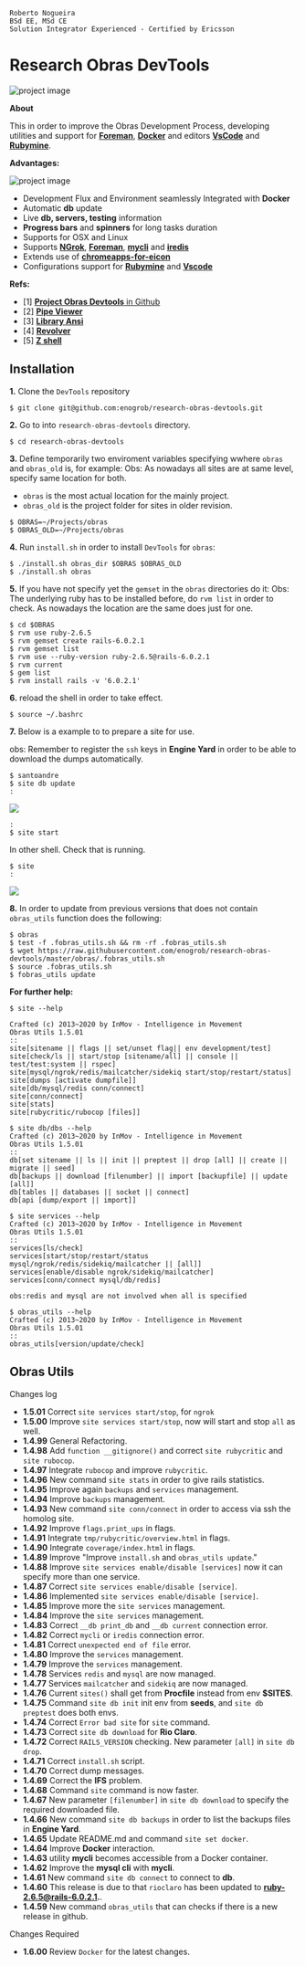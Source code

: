 ```
Roberto Nogueira  
BSd EE, MSd CE
Solution Integrator Experienced - Certified by Ericsson
```
# Research Obras DevTools

![project image](images/research.png)

**About**

This in order to improve the Obras Development Process, developing utilities and support for [**Foreman**](https://github.com/ddollar/foreman), [**Docker**](https://www.docker.com/) and  editors [**VsCode**](https://code.visualstudio.com/) and [**Rubymine**](https://www.jetbrains.com/ruby/). 

**Advantages:**

![project image](images/screenshot3.png)

* Development Flux and Environment seamlessly Integrated with **Docker**
* Automatic **db** update
* Live **db, servers, testing** information
* **Progress bars** and **spinners** for long tasks duration
* Supports for OSX and Linux
* Supports [**NGrok**](https://ngrok.com/), [**Foreman**](https://github.com/ddollar/foreman), [**mycli**](https://github.com/dbcli/mycli) and [**iredis**](https://iredis.io/)
* Extends use of [**chromeapps-for-eicon**](https://github.com/enogrob/chromeapps-eicon)
* Configurations support for [**Rubymine**](https://www.jetbrains.com/ruby/) and [**Vscode**](https://code.visualstudio.com/)

**Refs:**

* [1] [**Project Obras Devtools** in Github](https://github.com/enogrob/research-obras-devtools)
* [2] [**Pipe Viewer**](http://www.ivarch.com/programs/pv.shtml)
* [3] [**Library Ansi**](https://github.com/fidian/ansi)
* [4] [**Revolver**](https://github.com/molovo/revolver)
* [5] [**Z shell**](http://zsh.sourceforge.net/)

## Installation

**1.** Clone the `DevTools` repository

```shell
$ git clone git@github.com:enogrob/research-obras-devtools.git
```

**2.** Go to into `research-obras-devtools` directory.

```shell
$ cd research-obras-devtools
```

**3.** Define temporarily two enviroment variables specifying wwhere `obras` and `obras_old` is, for example:
Obs: As nowadays all sites are at same level, specify same location for both.  

* `obras` is the most actual location for the mainly project. 
* `obras_old` is the project folder for sites in older revision.

```shell
$ OBRAS=~/Projects/obras
$ OBRAS_OLD=~/Projects/obras
```

**4.** Run `install.sh` in order to install `DevTools` for `obras`:

```shell
$ ./install.sh obras_dir $OBRAS $OBRAS_OLD
$ ./install.sh obras
```

**5.** If you have not specify yet the `gemset` in the `obras` directories do it:
Obs: The underlying ruby has to be installed before, do `rvm list` in order to check. As nowadays the location are the same does just for one.

```shell
$ cd $OBRAS
$ rvm use ruby-2.6.5
$ rvm gemset create rails-6.0.2.1
$ rvm gemset list
$ rvm use --ruby-version ruby-2.6.5@rails-6.0.2.1
$ rvm current
$ gem list
$ rvm install rails -v '6.0.2.1'
```

**6.** reload the shell in order to take effect.

```shell
$ source ~/.bashrc
```

**7.** Below is a example to to prepare a site for use.

obs: Remember to register the `ssh` keys in **Engine Yard** in order to be able to download the dumps automatically.

```shell
$ santoandre
$ site db update
:
```

![](images/screenshot1.png)

```
:
$ site start
```

In other shell. Check that is running.

```shell
$ site
:
```

![](images/screenshot2.png)

**8.** In order to update from previous versions that does not contain `obras_utils` function does the following:

```shell
$ obras
$ test -f .fobras_utils.sh && rm -rf .fobras_utils.sh
$ wget https://raw.githubusercontent.com/enogrob/research-obras-devtools/master/obras/.fobras_utils.sh
$ source .fobras_utils.sh
$ fobras_utils update
```

**For further help:**

```shell
$ site --help

Crafted (c) 2013~2020 by InMov - Intelligence in Movement
Obras Utils 1.5.01
::
site[sitename || flags || set/unset flag|| env development/test]
site[check/ls || start/stop [sitename/all] || console || test/test:system || rspec]
site[mysql/ngrok/redis/mailcatcher/sidekiq start/stop/restart/status]
site[dumps [activate dumpfile]]
site[db/mysql/redis conn/connect]
site[conn/connect]
site[stats]
site[rubycritic/rubocop [files]]

$ site db/dbs --help
Crafted (c) 2013~2020 by InMov - Intelligence in Movement
Obras Utils 1.5.01
::
db[set sitename || ls || init || preptest || drop [all] || create || migrate || seed]
db[backups || download [filenumber] || import [backupfile] || update [all]]
db[tables || databases || socket || connect]
db[api [dump/export || import]]

$ site services --help
Crafted (c) 2013~2020 by InMov - Intelligence in Movement
Obras Utils 1.5.01
::
services[ls/check]
services[start/stop/restart/status mysql/ngrok/redis/sidekiq/mailcatcher || [all]]
services[enable/disable ngrok/sidekiq/mailcatcher]
services[conn/connect mysql/db/redis]

obs:redis and mysql are not involved when all is specified

$ obras_utils --help
Crafted (c) 2013~2020 by InMov - Intelligence in Movement
Obras Utils 1.5.01
::
obras_utils[version/update/check]
```

## Obras Utils

Changes log

* **1.5.01** Correct `site services start/stop`, for `ngrok`
* **1.5.00** Improve `site services start/stop`, now will start and stop `all` as well.
* **1.4.99** General Refactoring.
* **1.4.98** Add `function __gitignore()` and correct `site rubycritic` and `site rubocop`.
* **1.4.97** Integrate `rubocop` and improve `rubycritic`.
* **1.4.96** New command `site stats` in order to give rails statistics.
* **1.4.95** Improve again `backups` and `services` management.
* **1.4.94** Improve `backups` management.
* **1.4.93** New command `site conn/connect` in order to access via ssh the homolog site.
* **1.4.92** Improve `flags.print_ups` in flags.
* **1.4.91** Integrate `tmp/rubycritic/overview.html` in flags.
* **1.4.90** Integrate `coverage/index.html` in flags.
* **1.4.89** Improve "Improve `install.sh` and `obras_utils update`."
* **1.4.88** Improve `site services enable/disable [services]` now it can specify more than one service.
* **1.4.87** Correct `site services enable/disable [service]`.
* **1.4.86** Implemented `site services enable/disable [service]`.
* **1.4.85** Improve more the `site services` management. 
* **1.4.84** Improve the `site services` management. 
* **1.4.83** Correct `__db print_db` and `__db current` connection error.
* **1.4.82** Correct `mycli` or `iredis` connection error.
* **1.4.81** Correct `unexpected end of file` error.
* **1.4.80** Improve the `services` management. 
* **1.4.79** Improve the `services` management. 
* **1.4.78** Services `redis` and `mysql` are now managed.
* **1.4.77** Services `mailcatcher` and `sidekiq` are now managed.
* **1.4.76** Current `sites()` shall get from **Procfile** instead from env **$SITES**.
* **1.4.75** Command `site db init` init env from **seeds**, and `site db preptest` does both envs.
* **1.4.74** Correct `Error bad site` for `site` command.
* **1.4.73** Correct `site db download` for **Rio Claro**.
* **1.4.72** Correct `RAILS_VERSION` checking. New parameter `[all]` in `site db drop`.
* **1.4.71** Correct `install.sh` script.
* **1.4.70** Correct dump messages.
* **1.4.69** Correct the **IFS** problem.
* **1.4.68** Command `site` command is now faster.
* **1.4.67** New parameter `[filenumber]` in `site db download` to specify the required downloaded file.
* **1.4.66** New command `site db backups` in order to list the backups files in **Engine Yard**.
* **1.4.65** Update README.md and command `site set docker`.
* **1.4.64** Improve **Docker** interaction.
* **1.4.63** utility **mycli** becomes accessible from a Docker container.
* **1.4.62** Improve the **mysql cli** with **mycli**. 
* **1.4.61** New command  `site db connect` to connect to **db**.
* **1.4.60** This release is due to that `rioclaro` has been updated to **ruby-2.6.5@rails-6.0.2.1.**.
* **1.4.59** New command `obras_utils` that can checks if there is a new release in github.

Changes Required

* **1.6.00** Review `Docker` for the latest changes.

